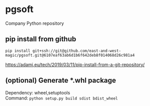 # pgsoft
Company Python repository

## pip install from github
`pip install git+ssh://git@github.com/east-and-west-magic/pgsoft.git@6107eaf63ab6d1b6f642deb8f014068d26c981a4`

https://adamj.eu/tech/2019/03/11/pip-install-from-a-git-repository/

## (optional) Generate *.whl package
Dependency: wheel,setuptools  
Command: `python setup.py build sdist bdist_wheel`

